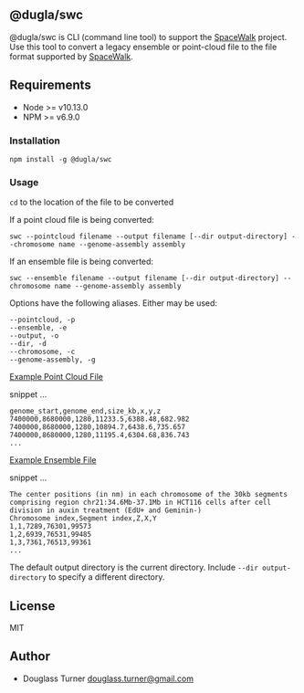 ## @dugla/swc
@dugla/swc is  CLI (command line tool) to support the [SpaceWalk](https://github.com/igvteam/spacewalk) project. 
Use this tool to convert a legacy ensemble or point-cloud file to the file format supported by [SpaceWalk](https://github.com/igvteam/spacewalk).

## Requirements
- Node >= v10.13.0
- NPM >= v6.9.0

### Installation
````
npm install -g @dugla/swc
````

### Usage

``cd`` to the location of the file to be converted

If a point cloud file is being converted:

``swc --pointcloud filename --output filename [--dir output-directory] --chromosome name --genome-assembly assembly``

If an ensemble file is being converted:

``swc --ensemble filename --output filename [--dir output-directory] --chromosome name --genome-assembly assembly``

Options have the following aliases. Either may be used:

```
--pointcloud, -p
--ensemble, -e
--output, -o
--dir, -d
--chromosome, -c
--genome-assembly, -g
```

[Example Point Cloud File](https://www.dropbox.com/s/lt9fyrhry8lbdqi/2017-08-03-19-34-25_Location-01.csv?dl=0)

snippet ...
```
genome_start,genome_end,size_kb,x,y,z
7400000,8680000,1280,11233.5,6388.48,682.982
7400000,8680000,1280,10894.7,6438.6,735.657
7400000,8680000,1280,11195.4,6304.68,836.743
...
```

[Example Ensemble File](https://www.dropbox.com/s/ycbj30umsu0y809/IMR90_chr21-18-20Mb.csv?dl=0)

snippet ...

```
The center positions (in nm) in each chromosome of the 30kb segments comprising region chr21:34.6Mb-37.1Mb in HCT116 cells after cell division in auxin treatment (EdU+ and Geminin-)
Chromosome index,Segment index,Z,X,Y
1,1,7289,76301,99573
1,2,6939,76531,99485
1,3,7361,76513,99361
...
```

The default output directory is the current directory. Include ``--dir output-directory`` to  specify a different directory. 

## License

MIT

## Author

- Douglass Turner <douglass.turner@gmail.com>
